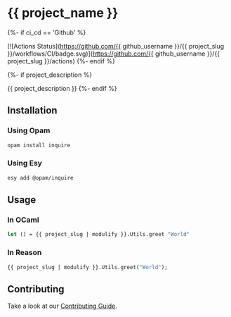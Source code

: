 # {{ project_name }}

{%- if ci_cd == 'Github' %}

[![Actions Status](https://github.com/{{ github_username }}/{{ project_slug }}/workflows/CI/badge.svg)](https://github.com/{{ github_username }}/{{ project_slug }}/actions)
{%- endif %}

{%- if project_description %}

{{ project_description }}
{%- endif %}

## Installation

### Using Opam

```bash
opam install inquire
```

### Using Esy

```bash
esy add @opam/inquire
```

## Usage

### In OCaml

```ocaml
let () = {{ project_slug | modulify }}.Utils.greet "World"
```

### In Reason

```ocaml
{{ project_slug | modulify }}.Utils.greet("World");
```

## Contributing

Take a look at our [Contributing Guide](CONTRIBUTING.md).